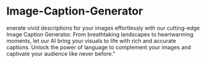 # Image-Caption-Generator
enerate vivid descriptions for your images effortlessly with our cutting-edge Image Caption Generator. From breathtaking landscapes to heartwarming moments, let our AI bring your visuals to life with rich and accurate captions. Unlock the power of language to complement your images and captivate your audience like never before."
